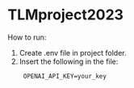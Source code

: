 # TLMproject2023

How to run:

1. Create .env file in project folder.
2. Insert the following in the file:
   ```
    OPENAI_API_KEY=your_key
   ```
